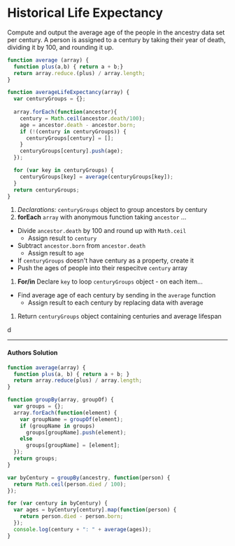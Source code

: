 Historical Life Expectancy
==============================
Compute and output the average age of the people in the ancestry data set per century. A person is assigned to a century by taking their year of death, dividing it by 100, and rounding it up.

```js
function average (array) {
  function plus(a,b) { return a + b;}
  return array.reduce.(plus) / array.length;
}

function averageLifeExpectancy(array) {
  var centuryGroups = {};
  
  array.forEach(function(ancestor){
    century = Math.ceil(ancestor.death/100);
    age = ancestor.death - ancestor.born;
    if (!(century in centuryGroups)) {
      centuryGroups[century] = [];
    }
    centuryGroups[century].push(age);
  });

  for (var key in centuryGroups) {
    centuryGroups[key] = average(centuryGroups[key]);
  }
  return centuryGroups;
}
```

1. *Declarations:* `centuryGroups` object to group ancestors by century
1. **forEach** `array` with anonymous function taking `ancestor` ...
  * Divide `ancestor.death` by 100 and round up with `Math.ceil`
    * Assign result to `century`
  * Subtract `ancestor.born` from `ancestor.death`
    * Assign result to `age`
  * If `centuryGroups` doesn't have century as a property, create it
  * Push the ages of people into their respecitve `century` array
1. **For/in** Declare `key` to loop `centuryGroups` object - on each item...
  * Find average age of each century by sending in the `average` function
    * Assign result to each century by replacing data with average
1. Return `centuryGroups` object containing centuries and average lifespan

d
___

#### Authors Solution
```js
function average(array) {
  function plus(a, b) { return a + b; }
  return array.reduce(plus) / array.length;
}

function groupBy(array, groupOf) {
  var groups = {};
  array.forEach(function(element) {
    var groupName = groupOf(element);
    if (groupName in groups)
      groups[groupName].push(element);
    else
      groups[groupName] = [element];
  });
  return groups;
}

var byCentury = groupBy(ancestry, function(person) {
  return Math.ceil(person.died / 100);
});

for (var century in byCentury) {
  var ages = byCentury[century].map(function(person) {
    return person.died - person.born;
  });
  console.log(century + ": " + average(ages));
}
```
